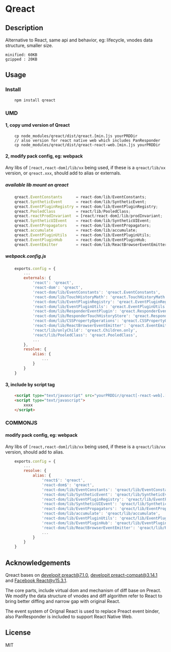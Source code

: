 # Qreact

## Description

Alternative to React, same api and behavior, eg: lifecycle, vnodes data structure, smaller size.

    minified: 60KB 
    gzipped : 20KB 

## Usage

### Install

```
    npm install qreact
```

### UMD
    
#### 1, copy umd version of Qreact

```
    cp node_modules/qreact/dist/qreact.[min.]js yourPRDDir
    // also version for react native web which includes PanResponder
    cp node_modules/qreact/dist/qreact-react-web.[min.]js yourPRDDir
```

#### 2, modify pack config, eg: webpack

Any libs of `[react,react-dom]/lib/xx` being used, if these is a `qreact/lib/xx` version, or `qreact.xxx`, should add to alias or externals.

##### available lib mount on qreact 

```jsx
    qreact.EventConstants      = react-dom/lib/EventConstants;
    qreact.SyntheticEvent      = react-dom/lib/SyntheticEvent;
    qreact.EventPluginRegistry = react-dom/lib/EventPluginRegistry;
    qreact.PooledClass         = react/lib/PooledClass;
    qreact.reactProdInvariant  = [react/react-dom]/lib/prodInvariant;
    qreact.SyntheticUIEvent    = react-dom/lib/SyntheticUIEvent;
    qreact.EventPropagators    = react-dom/lib/EventPropagators;
    qreact.accumulate          = react-dom/lib/accumulate;
    qreact.EventPluginUtils    = react-dom/lib/EventPluginUtils;
    qreact.EventPluginHub      = react-dom/lib/EventPluginHub;
    qreact.EventEmitter        = react-dom/lib/ReactBrowserEventEmitter;
```

##### webpack.config.js

```jsx
    exports.config = {
        ...
        externals: {
            'react': 'qreact',
            'react-dom': 'qreact',
            'react-dom/lib/EventConstants': 'qreact.EventConstants',
            'react-dom/lib/TouchHistoryMath': 'qreact.TouchHistoryMath',
            'react-dom/lib/EventPluginRegistry': 'qreact.EventPluginRegistry',
            'react-dom/lib/EventPluginUtils': 'qreact.EventPluginUtils',
            'react-dom/lib/ResponderEventPlugin': 'qreact.ResponderEventPlugin',
            'react-dom/lib/ResponderTouchHistoryStore': 'qreact.ResponderTouchHistoryStore',
            'react-dom/lib/CSSPropertyOperations': 'qreact.CSSPropertyOperations',
            'react-dom/lib/ReactBrowserEventEmitter': 'qreact.EventEmitter',
            'react/lib/onlyChild': 'qreact.Children.only',
            'react/lib/PooledClass': 'qreact.PooledClass',
            ...
        },
        resolve: {
            alias: {
                ...
            }
        }
    }
```

#### 3, include by script tag

```html
    <script type="text/javascript" src="yourPRDDir/qreact[-react-web].[min.]js"></script>
    <script type="text/javascript">
        xxxx
    </script>
```

### COMMONJS

#### modify pack config, eg: webpack

Any libs of `[react,react-dom]/lib/xx` being used, if these is a `qreact/lib/xx` version, should add to alias.

```jsx
    exports.config = {
        ...
        resolve: {
            alias: {
                'react$': 'qreact',
                'react-dom$': 'qreact',
                'react-dom/lib/EventConstants': 'qreact/lib/EventConstants',
                'react-dom/lib/SyntheticEvent': 'qreact/lib/SyntheticEvent',
                'react-dom/lib/EventPluginRegistry': 'qreact/lib/EventPluginRegistry',
                'react-dom/lib/SyntheticUIEvent': 'qreact/lib/SyntheticUIEvent',
                'react-dom/lib/EventPropagators': 'qreact/lib/EventPropagators',
                'react-dom/lib/accumulate': 'qreact/lib/accumulate',
                'react-dom/lib/EventPluginUtils': 'qreact/lib/EventPluginUtils',
                'react-dom/lib/EventPluginHub': 'qreact/lib/EventPluginHub',
                'react-dom/lib/ReactBrowserEventEmitter': 'qreact/lib/ReactBrowserEventEmitter',
                ...
            }
        }
    }
```

## Acknowledgements 

Qreact bases on [developit preact@7.1.0](https://github.com/developit/preact/tree/7.1.0/), [developit preact-compat@3.14.1](https://github.com/developit/preact-compat/tree/3.14.1) and [Facebook React@v15.3.1](https://github.com/facebook/react/tree/v15.3.1).

The core parts, include virtual dom and mechanism of diff base on Preact. We modify the data structure of vnodes and diff algorithm refer to React to bring better diffing and narrow gap with original React.

The event system of Orignal React is used to replace Preact event binder, also PanResponder is included to support React Native Web.


## License

MIT

